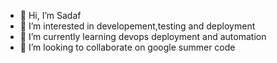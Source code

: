 - 👋 Hi, I’m Sadaf
- 👀 I’m interested in developement,testing and deployment
- 🌱 I’m currently learning devops deployment and automation
- 💞️ I’m looking to collaborate on google summer code


<!---
sadaf-jamal-au27/sadaf-jamal-au27 is a ✨ special ✨ repository because its `README.md` (this file) appears on your GitHub profile.
You can click the Preview link to take a look at your changes.
--->
